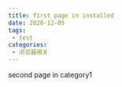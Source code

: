 ```yaml
---
title: first page in installed
date: 2020-12-05
tags:
 - test
categories:
 - 浏览器相关
---
```


second page in category1